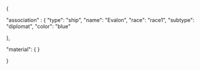 {

"association" : {
"type": "ship",
"name": "Evalon",
"race": "race1",
"subtype": "diplomat",
"color": "blue"

},

"material": {
}
 
}
